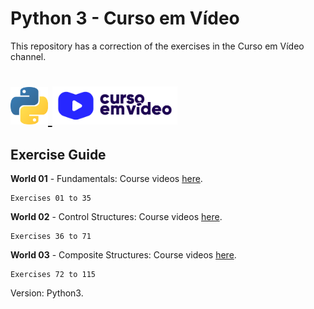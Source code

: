 # Python 3 - Curso em Vídeo
This repository has a correction of the exercises in the Curso em Vídeo channel.

<h1 align="left">
   <a href="https://www.youtube.com/user/cursosemvideo" target="_blank" rel="noopener noreferrer">
     <img src="img/python.png" width="60px" />
     <img src="img/curso_em_video.jpg" width="200px" />
   </a>
</h1>


## Exercise Guide

**World 01** - Fundamentals: Course videos [here](https://www.youtube.com/playlist?list=PLHz_AreHm4dlKP6QQCekuIPky1CiwmdI6).

	Exercises 01 to 35

 **World 02** - Control Structures: Course videos [here](https://www.youtube.com/playlist?list=PLHz_AreHm4dk_nZHmxxf_J0WRAqy5Czye).

	Exercises 36 to 71

 **World 03** - Composite Structures: Course videos [here](https://www.youtube.com/playlist?list=PLHz_AreHm4dksnH2jVTIVNviIMBVYyFnH).

	Exercises 72 to 115

Version: Python3.

